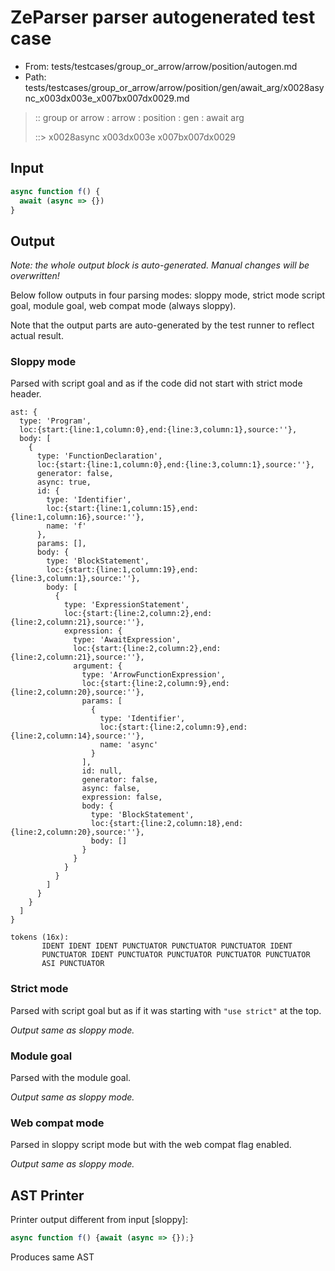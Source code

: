 # ZeParser parser autogenerated test case

- From: tests/testcases/group_or_arrow/arrow/position/autogen.md
- Path: tests/testcases/group_or_arrow/arrow/position/gen/await_arg/x0028async_x003dx003e_x007bx007dx0029.md

> :: group or arrow : arrow : position : gen : await arg
>
> ::> x0028async x003dx003e x007bx007dx0029

## Input


`````js
async function f() {
  await (async => {})
}
`````

## Output

_Note: the whole output block is auto-generated. Manual changes will be overwritten!_

Below follow outputs in four parsing modes: sloppy mode, strict mode script goal, module goal, web compat mode (always sloppy).

Note that the output parts are auto-generated by the test runner to reflect actual result.

### Sloppy mode

Parsed with script goal and as if the code did not start with strict mode header.

`````
ast: {
  type: 'Program',
  loc:{start:{line:1,column:0},end:{line:3,column:1},source:''},
  body: [
    {
      type: 'FunctionDeclaration',
      loc:{start:{line:1,column:0},end:{line:3,column:1},source:''},
      generator: false,
      async: true,
      id: {
        type: 'Identifier',
        loc:{start:{line:1,column:15},end:{line:1,column:16},source:''},
        name: 'f'
      },
      params: [],
      body: {
        type: 'BlockStatement',
        loc:{start:{line:1,column:19},end:{line:3,column:1},source:''},
        body: [
          {
            type: 'ExpressionStatement',
            loc:{start:{line:2,column:2},end:{line:2,column:21},source:''},
            expression: {
              type: 'AwaitExpression',
              loc:{start:{line:2,column:2},end:{line:2,column:21},source:''},
              argument: {
                type: 'ArrowFunctionExpression',
                loc:{start:{line:2,column:9},end:{line:2,column:20},source:''},
                params: [
                  {
                    type: 'Identifier',
                    loc:{start:{line:2,column:9},end:{line:2,column:14},source:''},
                    name: 'async'
                  }
                ],
                id: null,
                generator: false,
                async: false,
                expression: false,
                body: {
                  type: 'BlockStatement',
                  loc:{start:{line:2,column:18},end:{line:2,column:20},source:''},
                  body: []
                }
              }
            }
          }
        ]
      }
    }
  ]
}

tokens (16x):
       IDENT IDENT IDENT PUNCTUATOR PUNCTUATOR PUNCTUATOR IDENT
       PUNCTUATOR IDENT PUNCTUATOR PUNCTUATOR PUNCTUATOR PUNCTUATOR
       ASI PUNCTUATOR
`````

### Strict mode

Parsed with script goal but as if it was starting with `"use strict"` at the top.

_Output same as sloppy mode._

### Module goal

Parsed with the module goal.

_Output same as sloppy mode._

### Web compat mode

Parsed in sloppy script mode but with the web compat flag enabled.

_Output same as sloppy mode._

## AST Printer

Printer output different from input [sloppy]:

````js
async function f() {await (async => {});}
````

Produces same AST
